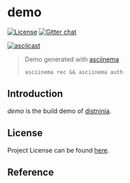 # demo

[![License](https://img.shields.io/github/license/distninja/demo.svg)](https://github.com/distninja/demo/blob/main/LICENSE)
[![Gitter chat](https://badges.gitter.im/craftslab/distninja.png)](https://gitter.im/craftslab/distninja)



[![asciicast](https://asciinema.org/a/483195.svg)](https://asciinema.org/a/483195)

> Demo generated with [asciinema](https://github.com/asciinema/asciinema)
>
> `asciinema rec && asciinema auth`



## Introduction

*demo* is the build demo of [distninja](https://github.com/distninja).



## License

Project License can be found [here](LICENSE).



## Reference

